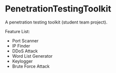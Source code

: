 # PenetrationTestingToolkit
A penetration testing toolkit (student team project).

Feature List:
- Port Scanner
- IP Finder
- DDoS Attack
- Word List Generator
- Keylogger
- Brute Force Attack
